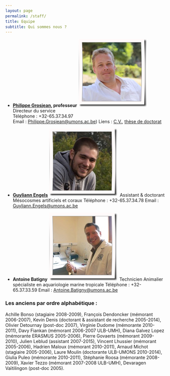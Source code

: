```yaml
---
layout: page
permalink: /staff/
title: Equipe
subtitle: Qui sommes nous ?
---
```


- **[Philippe Grosjean](http://phgrosjean.sciviews.org), professeur**
![](../img/phil.png)
Directeur du service  
Téléphone : +32-65.37.34.97  
Email : Philippe.Grosjean@umons.ac.be) 
Liens : [C.V.](http://www.sciviews.org/_phgrosjean/CVfr.pdf), [thèse de doctorat](http://www.sciviews.org/_phgrosjean/These.pdf)

- **[Guyliann Engels](http://www.guyliann.be)**
![](../img/guyliann.png)
Assistant & doctorant
Mésocosmes artificiels et coraux
Téléphone : +32-65.37.34.78
Email : Guyliann.Engels@umons.ac.be

- **Antoine Batigny**
![](../img/antoine.png)
Technicien
Animalier spécialiste en aquariologie marine tropicale
Téléphone : +32-65.37.33.59 
Email :  Antoine.Batigny@umons.ac.be


### Les anciens par ordre alphabétique :

Achille Bonso (stagiaire 2008-2009), François Dendoncker (mémorant 2006-2007), Kevin Denis (doctorant & assistant de recherche 2005-2014), Olivier Detournay (post-doc 2007), Virginie Dudome (mémorante 2010-2011), Davy Fiankan (mémorant 2006-2007 ULB-UMH), Diana Galvez Lopez (mémorante ERASMUS 2005-2006), Pierre Govaerts (mémorant 2009-2010), Julien Leblud (assistant 2007-2015), Vincent Lhussier (mémorant 2005-2006), Hadrien Maloux (mémorant 2010-2011), Arnaud Michot (stagiaire 2005-2006), Laure Moulin (doctorante ULB-UMONS 2010-2014), Giulia Puleo (mémorante 2010-2011), Stéphanie Roosa (mémorante 2008-2009), Xavier Tezzo (mémorant 2007-2008 ULB-UMH), Devaragen Vaïtilingon (post-doc 2005).
<!--stackedit_data:
eyJoaXN0b3J5IjpbNTk0NTEwNjM3XX0=
-->
